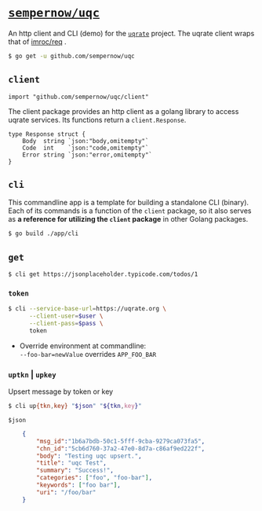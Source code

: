 # [`sempernow/uqc`](https://github.com/sempernow/uqc "GitHub")

An http client and CLI (demo) for the [`uqrate`](https://uqrate.org "uqrate.org") project. The uqrate client wraps that of [imroc/req](https://github.com/imroc/req "GitHub") . 

```bash
$ go get -u github.com/sempernow/uqc
```

## `client`

```golang
import "github.com/sempernow/uqc/client"
```

The client package provides an http client as a golang library to access uqrate services. Its functions return a `client.Response`.

```golang
type Response struct {
	Body  string `json:"body,omitempty"`
	Code  int    `json:"code,omitempty"`
	Error string `json:"error,omitempty"`
}
```

## `cli`

This commandline app is a template for building a standalone CLI (binary). Each of its commands is a function of the `client` package, so it also serves as __a reference for utilizing the `client` package__ in other Golang packages.

```bash
$ go build ./app/cli
```

## `get`

```bash
$ cli get https://jsonplaceholder.typicode.com/todos/1
```

### `token`

```bash
$ cli --service-base-url=https://uqrate.org \
      --client-user=$user \
      --client-pass=$pass \
      token
```
- Override environment at commandline:  
  `--foo-bar=newValue` overrides `APP_FOO_BAR`

### `uptkn` | `upkey`

Upsert message by token or key

```bash
$ cli up{tkn,key} "$json" "${tkn,key}"
```

`$json`

```json
    {
        "msg_id":"1b6a7bdb-50c1-5fff-9cba-9279ca073fa5",
        "chn_id":"5cb6d760-37a2-47e0-8d7a-c86af9ed222f",
        "body": "Testing uqc upsert.",
        "title": "uqc Test",
        "summary": "Success!",
        "categories": ["foo", "foo-bar"],
        "keywords": ["foo bar"],
        "uri": "/foo/bar"
    }
```

## &nbsp;